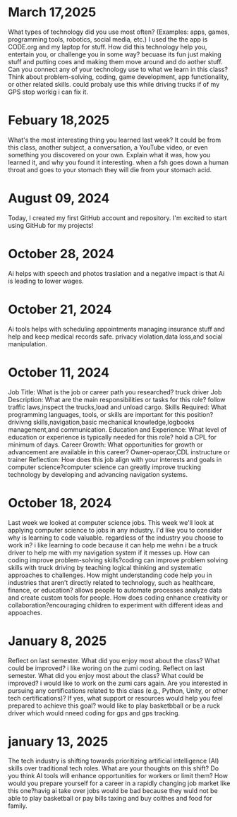 # March 17,2025
What types of technology did you use most often? (Examples: apps, games, programming tools, robotics, social media, etc.) I used the the app is CODE.org and my laptop for stuff.
How did this technology help you, entertain you, or challenge you in some way? becuase its fun just making stuff and putting coes and making them move around and do aother stuff.
Can you connect any of your technology use to what we learn in this class? Think about problem-solving, coding, game development, app functionality, or other related skills.  could probaly use this while driving trucks if of my GPS  stop workig i can fix it.



# Febuary 18,2025 
What's the most interesting thing you learned last week? It could be from this class, another subject, a conversation, a YouTube video, or even something you discovered on your own. Explain what it was, how you learned it, and why you found it interesting. when a fsh goes down a human throat and goes to your stomach they will die from your stomach acid.


# August 09, 2024

Today, I created my first GitHub account and repository. I'm excited to start using GitHub for my projects!

# October 28, 2024
Ai helps with speech and photos traslation and a negative impact is that Ai is leading to lower wages.

# October 21, 2024
Ai tools  helps with scheduling appointments managing insurance  stuff and help and keep medical records safe.
privacy violation,data loss,and social manipulation.


# October 11, 2024
Job Title: What is the job or career path you researched? truck driver
Job Description: What are the main responsibilities or tasks for this role? follow traffic laws,inspect the trucks,load and unload cargo.
Skills Required: What programming languages, tools, or skills are important for this position?
drivivng skills,navigation,basic mechanical knowledge,logbooks management,and communication.
Education and Experience: What level of education or experience is typically needed for this role? hold a CPL for minimum of days.
Career Growth: What opportunities for growth or advancement are available in this career? Owner-operaor,CDL instructure or trainer 
Reflection: How does this job align with your interests and goals in computer science?computer science can greatly improve trucking technology by developing and advancing navigation systems.
# October 18, 2024
Last week we looked at computer science jobs. This week we'll look at applying computer science to jobs in any industry. I'd like you to consider why is learning to code valuable. regardless of the industry you choose to work in? i like learning to code because it can help me wehn i be a truck driver to help me with my navigation system if it messes up.
How can coding improve problem-solving skills?coding can improve problem solving skills with truck driving by teaching logical thinking and systematic approaches to challenges.
How might understanding code help you in industries that aren’t directly related to technology, such as healthcare, finance, or education? allows people to automate processes analyze data and create custom tools for people.
How does coding enhance creativity or collaboration?encouraging children to experiment with different ideas and appoaches.


# January 8, 2025

Reflect on last semester. What did you enjoy most about the class? What could be improved? i like woring on the zumi coding.
Reflect on last semester. What did you enjoy most about the class? What could be improved? i would like to work on the zumi cars again.
 Are you interested in pursuing any certifications related to this class (e.g., Python, Unity, or other tech certifications)? If yes, what support or resources would help you feel prepared to achieve this goal?  would like to play basketbball or be a ruck driver which would nneed coding for gps and gps tracking.

# january 13, 2025

The tech industry is shifting towards prioritizing artificial intelligence (AI) skills over traditional tech roles. What are your thoughts on this shift? Do you think AI tools will enhance opportunities for workers or limit them? How would you prepare yourself for a career in a rapidly changing job market like this one?havig ai take over jobs would be bad  because they wuld not be able to play basketball or pay bills taxing and buy colthes and food for family.
